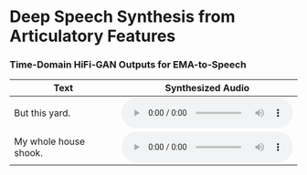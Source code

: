 # Deep Speech Synthesis from Articulatory Features

### Time-Domain HiFi-GAN Outputs for EMA-to-Speech

| **Text** | **Synthesized Audio** |
| --- | --- |
| But this yard. | <audio controls=""> <source src="samples/mngu0_s1_0060_gen.mp3"> </audio> | 
| My whole house shook. | <audio controls=""> <source src="samples/mngu0_s1_0080_gen.mp3"> </audio> | 
